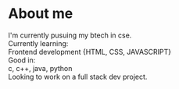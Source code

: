# About me
I'm currently pusuing my btech in cse.
<br>
Currently learning:
<br>
Frontend development {HTML, CSS, JAVASCRIPT}
<br>
Good in:
<br>
c, c++, java, python
<br>
Looking to work on a full stack dev project.


